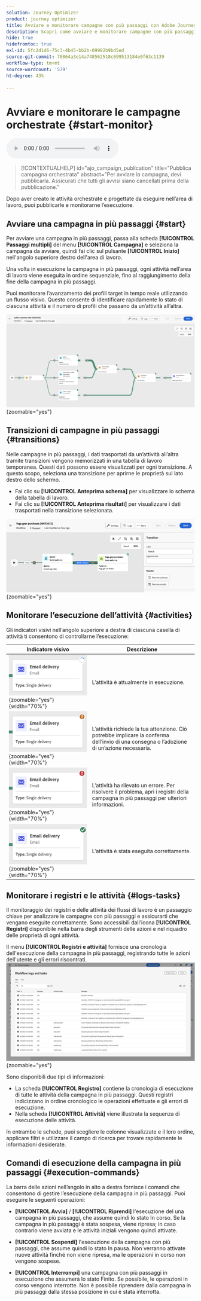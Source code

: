 ```yaml
---
solution: Journey Optimizer
product: journey optimizer
title: Avviare e monitorare campagne con più passaggi con Adobe Journey Optimizer
description: Scopri come avviare e monitorare campagne con più passaggi con Adobe Journey Optimizer
hide: true
hidefromtoc: true
exl-id: 5fc2d1d6-75c3-4b45-bb2b-09982b9bd5ed
source-git-commit: 70864a3e14a748562518c699513184e0f63c1139
workflow-type: tm+mt
source-wordcount: '579'
ht-degree: 43%

---
```


# Avviare e monitorare le campagne orchestrate {#start-monitor}

<audio controls><source src="../ms/assets/do-not-localize/sound.mp3" type="audio/mpeg">Il browser non supporta l&#39;elemento audio.</audio>

>[!CONTEXTUALHELP]
>id="ajo_campaign_publication"
>title="Pubblica campagna orchestrata"
>abstract="Per avviare la campagna, devi pubblicarla. Assicurati che tutti gli avvisi siano cancellati prima della pubblicazione."


Dopo aver creato le attività orchestrate e progettate da eseguire nell’area di lavoro, puoi pubblicarle e monitorarne l’esecuzione.

## Avviare una campagna in più passaggi {#start}

Per avviare una campagna in più passaggi, passa alla scheda **[!UICONTROL Passaggi multipli]** del menu **[!UICONTROL Campagna]** e seleziona la campagna da avviare, quindi fai clic sul pulsante **[!UICONTROL Inizio]** nell&#39;angolo superiore destro dell&#39;area di lavoro.

Una volta in esecuzione la campagna in più passaggi, ogni attività nell’area di lavoro viene eseguita in ordine sequenziale, fino al raggiungimento della fine della campagna in più passaggi.

Puoi monitorare l’avanzamento dei profili target in tempo reale utilizzando un flusso visivo. Questo consente di identificare rapidamente lo stato di ciascuna attività e il numero di profili che passano da un’attività all’altra.

![](assets/workflow-execution.png){zoomable="yes"}

## Transizioni di campagne in più passaggi {#transitions}

Nelle campagne in più passaggi, i dati trasportati da un’attività all’altra tramite transizioni vengono memorizzati in una tabella di lavoro temporanea. Questi dati possono essere visualizzati per ogni transizione. A questo scopo, seleziona una transizione per aprirne le proprietà sul lato destro dello schermo.

* Fai clic su **[!UICONTROL Anteprima schema]** per visualizzare lo schema della tabella di lavoro.
* Fai clic su **[!UICONTROL Anteprima risultati]** per visualizzare i dati trasportati nella transizione selezionata.

![](assets/transition.png){zoomable="yes"}

## Monitorare l’esecuzione dell’attività {#activities}

Gli indicatori visivi nell’angolo superiore a destra di ciascuna casella di attività ti consentono di controllarne l’esecuzione:

| Indicatore visivo | Descrizione |
|-----|------------|
| ![](assets/activity-status-pending.png){zoomable="yes"}{width="70%"} | L’attività è attualmente in esecuzione. |
| ![](assets/activity-status-orange.png){zoomable="yes"}{width="70%"} | L’attività richiede la tua attenzione. Ciò potrebbe implicare la conferma dell’invio di una consegna o l’adozione di un’azione necessaria. |
| ![](assets/activity-status-red.png){zoomable="yes"}{width="70%"} | L’attività ha rilevato un errore. Per risolvere il problema, apri i registri della campagna in più passaggi per ulteriori informazioni. |
| ![](assets/activity-status-green.png){zoomable="yes"}{width="70%"} | L’attività è stata eseguita correttamente. |

## Monitorare i registri e le attività {#logs-tasks}

Il monitoraggio dei registri e delle attività dei flussi di lavoro è un passaggio chiave per analizzare le campagne con più passaggi e assicurarti che vengano eseguite correttamente. Sono accessibili dall’icona **[!UICONTROL Registri]** disponibile nella barra degli strumenti delle azioni e nel riquadro delle proprietà di ogni attività.

Il menu **[!UICONTROL Registri e attività]** fornisce una cronologia dell&#39;esecuzione della campagna in più passaggi, registrando tutte le azioni dell&#39;utente e gli errori riscontrati.
![](assets/workflow-logs.png){zoomable="yes"}

Sono disponibili due tipi di informazioni:

* La scheda **[!UICONTROL Registro]** contiene la cronologia di esecuzione di tutte le attività della campagna in più passaggi. Questi registri indicizzano in ordine cronologico le operazioni effettuate e gli errori di esecuzione.
* Nella scheda **[!UICONTROL Attività]** viene illustrata la sequenza di esecuzione delle attività.

In entrambe le schede, puoi scegliere le colonne visualizzate e il loro ordine, applicare filtri e utilizzare il campo di ricerca per trovare rapidamente le informazioni desiderate.

## Comandi di esecuzione della campagna in più passaggi {#execution-commands}

La barra delle azioni nell’angolo in alto a destra fornisce i comandi che consentono di gestire l’esecuzione della campagna in più passaggi. Puoi eseguire le seguenti operazioni:

* **[!UICONTROL Avvia]** / **[!UICONTROL Riprendi]** l&#39;esecuzione del   una campagna in più passaggi, che assume quindi lo stato In corso. Se la campagna in più passaggi è stata sospesa, viene ripresa; in caso contrario viene avviata e le attività iniziali vengono quindi attivate.

* **[!UICONTROL Sospendi]** l&#39;esecuzione della campagna con più passaggi, che assume quindi lo stato In pausa. Non verranno attivate nuove attività finché non viene ripresa, ma le operazioni in corso non vengono sospese.

* **[!UICONTROL Interrompi]** una campagna con più passaggi in esecuzione che assumerà lo stato Finito. Se possibile, le operazioni in corso vengono interrotte. Non è possibile riprendere dalla campagna in più passaggi dalla stessa posizione in cui è stata interrotta.
